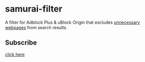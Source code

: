 # samurai-filter
 A filter for Adblock Plus & uBlock Origin that excludes [unnecessary webpages](https://www.sejuku.net/) from search results.
 
## Subscribe
 [click here](abp://subscribe/?location=https://raw.githubusercontent.com/yujixr/samurai-filter/master/list.txt&title=samurai-filter)
